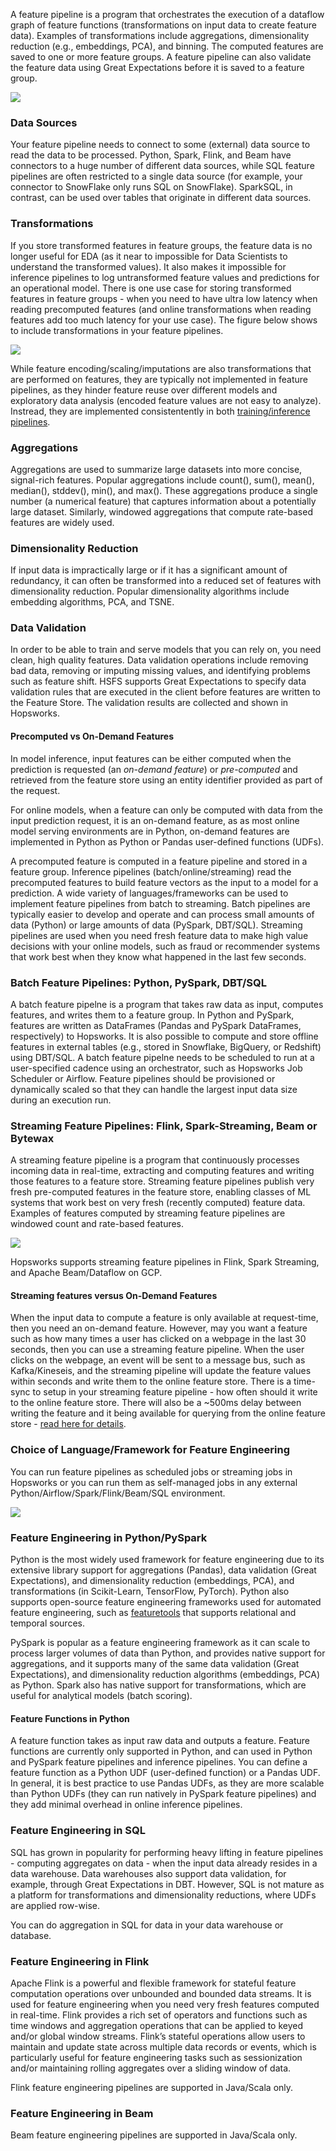 

A feature pipeline is a program that orchestrates the execution of a dataflow graph of feature functions (transformations on input data to create feature data). Examples of transformations include aggregations, dimensionality reduction (e.g., embeddings, PCA), and binning. 
 The computed features are saved to one or more feature groups. A feature pipeline can also validate the feature data using Great Expectations before it is saved to a feature group.

<img src="../../../../assets/images/concepts/fs/feature-pipelines.svg">

### Data Sources
Your feature pipeline needs to connect to some (external) data source to read the data to be processed. Python, Spark, Flink, and Beam have connectors to a huge number of different data sources, while SQL feature pipelines are often restricted to a single data source (for example, your connector to SnowFlake only runs SQL on SnowFlake). SparkSQL, in contrast, can be used over tables that originate in different data sources.

### Transformations
If you store transformed features in feature groups, the feature data is no longer useful for EDA (as it near to impossible for Data Scientists to understand the transformed values). It also makes it impossible for inference pipelines to log untransformed feature values and predictions for an operational model. There is one use case for storing transformed features in feature groups - when you need to have ultra low latency when reading precomputed features (and online transformations when reading features add too much latency for your use case). The figure below shows to include transformations in your feature pipelines. 

<img src="../../../../assets/images/concepts/fs/feature-pipelines-with-transformations.svg">

While feature encoding/scaling/imputations are also transformations that are performed on features, they are typically not implemented in feature pipelines, as they hinder feature reuse over different models and exploratory data analysis (encoded feature values are not easy to analyze). Instread, they are implemented consistentently in both [training/inference pipelines](../feature_view/training_inference_pipelines.md). 

### Aggregations
Aggregations are used to summarize large datasets into more concise, signal-rich features. Popular aggregations include count(), sum(), mean(), median(), stddev(), min(), and max(). These aggregations produce a single number (a numerical feature) that captures information about a potentially large dataset. Similarly, windowed aggregations that compute rate-based features are widely used.

### Dimensionality Reduction
If input data is impractically large or if it has a significant amount of redundancy, it can often be transformed into a reduced set of features with dimensionality reduction. Popular dimensionality algorithms include embedding algorithms, PCA, and TSNE.

### Data Validation
In order to be able to train and serve models that you can rely on, you need clean, high quality features. Data validation operations include removing bad data, removing or imputing missing values, and identifying problems such as feature shift. HSFS supports Great Expectations to specify data validation rules that are executed in the client before features are written to the Feature Store. The validation results are collected and shown in Hopsworks.

#### Precomputed vs On-Demand Features

In model inference, input features can be either computed when the prediction is requested (an *on-demand feature*) or *pre-computed* and retrieved from the feature store using an entity identifier provided as part of the request. 

For online models, when a feature can only be computed with data from the input prediction request, it is an on-demand feature, as as most online model serving environments are in Python, on-demand features are implemented in Python as Python or Pandas user-defined functions (UDFs).

A precomputed feature is computed in a feature pipeline and stored in a feature group. Inference pipelines (batch/online/streaming) read the precomputed features to build feature vectors as the input to a model for a prediction. A wide variety of languages/frameworks can be used to implement feature pipelines from batch to streaming. Batch pipelines are typically easier to develop and operate and can process small amounts of data (Python) or large amounts of data (PySpark, DBT/SQL). Streaming pipelines are used when you need fresh feature data to make high value decisions with your online models, such as fraud or recommender systems that work best when they know what happened in the last few seconds.

### Batch Feature Pipelines: Python, PySpark, DBT/SQL

A batch feature pipelne is a program that takes raw data as input, computes features, and writes them to a feature group. In Python and PySpark, features are written as DataFrames (Pandas and PySpark DataFrames, respectively) to Hopsworks. It is also possible to compute and store offline features in external tables (e.g., stored in Snowflake, BigQuery, or Redshift) using DBT/SQL. A batch feature pipelne needs to be scheduled to run at a user-specified cadence using an orchestrator, such as Hopsworks Job Scheduler or Airflow. Feature pipelines should be provisioned or dynamically scaled so that they can handle the largest input data size during an execution run.

### Streaming Feature Pipelines: Flink, Spark-Streaming, Beam or Bytewax
‍A streaming feature pipeline is a program that continuously processes incoming data in real-time, extracting and computing features and writing those features to a feature store. Streaming feature pipelines publish very fresh pre-computed features in the feature store, enabling classes of ML systems that work best on very fresh (recently computed) feature data. Examples of features computed by streaming feature pipelines are windowed count and rate-based features. 


<img src="../../../../assets/images/concepts/fs/streaming_feature_pipeline.svg">

Hopsworks supports streaming feature pipelines in Flink, Spark Streaming, and Apache Beam/Dataflow on GCP.

#### Streaming features versus On-Demand Features

When the input data to compute a feature is only available at request-time, then you need an on-demand feature. However, may you want a feature such as how many times a user has clicked on a webpage in the last 30 seconds, then you can use a streaming feature pipeline. When the user clicks on the webpage, an event will be sent to a message bus, such as Kafka/Kineseis, and the streaming pipeline will update the feature values within seconds and write them to the online feature store. There is a time-sync to setup in your streaming feature pipeline - how often should it write to the online feature store. There will also be a ~500ms delay between writing the feature and it being available for querying from the online feature store - <a href="https://www.hopsworks.ai/post/hopsworks-online-feature-store-fast-access-to-feature-data-for-ai-applications">read here for details</a>.




### Choice of Language/Framework for Feature Engineering
You can run feature pipelines as scheduled jobs or streaming jobs in Hopsworks or you can run them as self-managed jobs in any external Python/Airflow/Spark/Flink/Beam/SQL environment.

<img src="../../../../assets/images/concepts/fs/feature-pipeline-frameworks.svg">

### Feature Engineering in Python/PySpark
Python is the most widely used framework for feature engineering due to its extensive library support for aggregations (Pandas), data validation (Great Expectations), and dimensionality reduction (embeddings, PCA), and transformations (in Scikit-Learn, TensorFlow, PyTorch). Python also supports open-source feature engineering frameworks used for automated feature engineering, such as [featuretools](https://www.featuretools.com/) that supports relational and temporal sources.

PySpark is popular as a feature engineering framework as it can scale to process larger volumes of data than Python, and provides native support for aggregations, and it supports many of the same data validation (Great Expectations), and dimensionality reduction algorithms (embeddings, PCA) as Python. Spark also has native support for transformations, which are useful for analytical models (batch scoring). 

#### Feature Functions in Python
A feature function takes as input raw data and outputs a feature. Feature functions are currently only supported in Python, and can used in Python and PySpark feature pipelines and inference pipelines. You can define a feature function as a Python UDF (user-defined function) or a Pandas UDF. In general, it is best practice to use Pandas UDFs, as they are more scalable than Python UDFs (they can run natively in PySpark feature pipelines) and they add minimal overhead in online inference pipelines.

### Feature Engineering in SQL

SQL has grown in popularity for performing heavy lifting in feature pipelines - computing aggregates on data - when the input data already resides in a data warehouse. Data warehouses also support data validation, for example, through Great Expectations in DBT. However, SQL is not mature as a platform for transformations and dimensionality reductions, where UDFs are applied row-wise.

You can do aggregation in SQL for data in your data warehouse or database.


### Feature Engineering in Flink
Apache Flink is a powerful and flexible framework for stateful feature computation operations over unbounded and bounded data streams. It is used for feature engineering when you need very fresh features computed in real-time. Flink provides a rich set of operators and functions such as time windows and aggregation operations that can be applied to keyed and/or global window streams. Flink’s stateful operations allow users to maintain and update state across multiple data records or events, which is particularly useful for feature engineering tasks such as sessionization and/or maintaining rolling aggregates over a sliding window of data.

Flink feature engineering pipelines are supported in Java/Scala only.


### Feature Engineering in Beam
Beam feature engineering pipelines are supported in Java/Scala only. 

